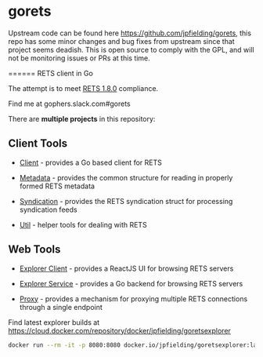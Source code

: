 # gorets

Upstream code can be found here https://github.com/jpfielding/gorets, this repo has some minor changes and bug fixes from upstream since that project seems deadish. This is open source to comply with the GPL, and will not be monitoring issues or PRs at this time.

======
RETS client in Go

The attempt is to meet [RETS 1.8.0](https://www.reso.org/specifications/) compliance.

Find me at gophers.slack.com#gorets


There are **multiple projects** in this repository:

## Client Tools

  * [Client](pkg/rets) - provides a Go based client for RETS

  * [Metadata](pkg/metadata) - provides the common structure for reading in properly formed RETS metadata

  * [Syndication](pkg/syndication) - provides the RETS syndication struct for processing syndication feeds 

  * [Util](pkg/util) - helper tools for dealing with RETS

## Web Tools

  * [Explorer Client](web/explorer) - provides a ReactJS UI for browsing RETS servers

  * [Explorer Service](pkg/explorer) - provides a Go backend for browsing RETS servers

  * [Proxy](pkg/proxy) - provides a mechanism for proxying multiple RETS connections through a single endpoint


Find latest explorer builds at https://cloud.docker.com/repository/docker/jpfielding/goretsexplorer

```sh
docker run --rm -it -p 8080:8080 docker.io/jpfielding/goretsexplorer:latest
```

